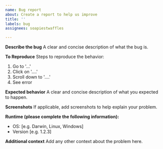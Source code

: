 ```yaml
---
name: Bug report
about: Create a report to help us improve
title: ''
labels: bug
assignees: soapiestwaffles

---
```


**Describe the bug**
A clear and concise description of what the bug is.

**To Reproduce**
Steps to reproduce the behavior:
1. Go to '...'
2. Click on '....'
3. Scroll down to '....'
4. See error

**Expected behavior**
A clear and concise description of what you expected to happen.

**Screenshots**
If applicable, add screenshots to help explain your problem.

**Runtime (please complete the following information):**
 - OS: [e.g. Darwin, Linux, Windows]
 - Version [e.g. 1.2.3]

**Additional context**
Add any other context about the problem here.
